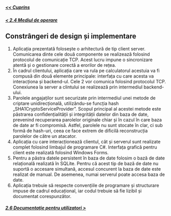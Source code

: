 ##### [<< Cuprins](../Cuprins.md)
##### [< 2.4 Mediul de operare](2.4%20Mediul%20de%20operare.md)
## Constrângeri de design și implementare
1.	Aplicația prezentată folosește o arhitectură de tip client server. Comunicarea dinte cele două componente se realizează folosind protocolul de comunicație TCP. Acest lucru impune o sincronizare atentă și o gestionare corectă a erorilor de rețea.
2.	În cadrul clientului, aplicația care va rula pe calculatorul acestuia va fi compusă din două elemente principale: interfața cu care acesta va interacționa și backend-ul. Cele 2 vor comunica folosind protocolul TCP. Conexiunea la server a clintului se realizează prin intermediul backend-ului.
3.	Parolele angajaților sunt securizate prin intermediul unei metode de criptare unidirecțională, utilizându-se funcția hash „SHA1CryptoServiceProvider”. Scopul principal al acestei metode este păstrarea confidențialității și integrității datelor din baza de date, prevenind recuperarea parolelor originale chiar și în cazul în care baza de date ar fi compromisă. Astfel, parolele nu sunt stocate în clar, ci sub formă de hash-uri, ceea ce face extrem de dificilă reconstrucția parolelor de către un atacator.
4.	Aplicația cu care interacționează clientul, cât și serverul sunt realizate complet folosind limbajul de programare C#. Interfața grafică pentru client este realizată folosind Windows Forms.
5.	Pentru a păstra datele persistent în baza de date folosim o bază de date relațională realizată în SQLite. Pentru că acest tip de bază de date nu suportă o accesare simultană, accesul concurent la baza de date este realizat de manual. De asemenea, numai serverul poate accesa baza de date.
6.	Aplicația trebuie să respecte convențiile de programare și structurare impuse de cadrul educațional, iar codul trebuie să fie lizibil și documentat corespunzător.

##### [2.6 Documentație pentru utilizatori >](2.6%20Documentație%20pentru%20utilizatori.md)
